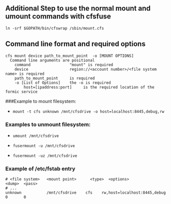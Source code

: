 ## Additional Step to use the normal mount and umount commands with cfsfuse

`ln -srf $GOPATH/bin/cfswrap /sbin/mount.cfs`


## Command line format and required options

    cfs mount device path_to_mount_point  -o [MOUNT OPTIONS]
      Command line arguments are positional
        command                 "mount" is required
        device                  region://<account number>/<file system name> is required
        path_to_mount_point     is required
        -o [List of Options]    the -o is required
            host=[ipaddress:port]     is the required location of the formic service


###Example to mount filesystem:

* `mount -t cfs unknown /mnt/cfsdrive -o host=localhost:8445,debug,rw`


### Examples to unmount filesystem:

* `umount /mnt/cfsdrive`

* `fusermount -u /mnt/cfsdrive`

* `fusermount -uz /mnt/cfsdrive`


### Example of /etc/fstab entry

    # <file system>   <mount point>      <type>  <options>                  <dump>  <pass>
    # ...
    unknown           /mnt/cfsdrive    cfs    rw,host=localhost:8445,debug    0       0

